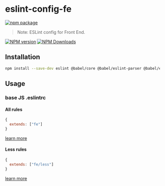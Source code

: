 # eslint-config-fe

[![npm package](https://nodei.co/npm/eslint-config-fe.png?downloads=true&downloadRank=true&stars=true)](https://www.npmjs.com/package/eslint-config-fe)

> Note:  ESLint config for Front End.

[![NPM version](https://img.shields.io/npm/v/eslint-config-fe.svg?style=flat)](https://npmjs.org/package/eslint-config-fe)
[![NPM Downloads](https://img.shields.io/npm/dm/eslint-config-fe.svg?style=flat)](https://npmjs.org/package/eslint-config-fe)

## Installation

```bash
npm install --save-dev eslint @babel/core @babel/eslint-parser @babel/eslint-plugin eslint-config-fe
```

## Usage

### base JS .eslintrc

#### All rules

```js
{
  extends: ["fe"]
}
```

[learn more](https://github.com/fengxinming/eslint-config-fe/blob/main/index.js)

#### Less rules

```js
{
  extends: ["fe/less"]
}
```

[learn more](https://github.com/fengxinming/eslint-config-fe/blob/main/less.js)